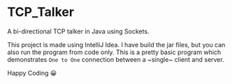 # TCP_Talker
A bi-directional TCP talker in Java using Sockets.

This project is made using IntelliJ Idea. I have build the jar files, but you can also run the program from code only.
This is a pretty basic program which demonstrates `One to One` connection between a ~single~ client and server.

Happy Coding 😀
